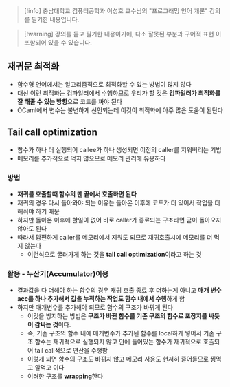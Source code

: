 > [!info] 충남대학교 컴퓨터공학과 이성호 교수님의 "프로그래밍 언어 개론" 강의를 필기한 내용입니다.

> [!warning] 강의를 듣고 필기한 내용이기에, 다소 잘못된 부분과 구어적 표현 이 포함되어 있을 수 있습니다.

## 재귀문 최적화

- 함수형 언어에서는 알고리즘적으로 최적화할 수 있는 방법이 많지 않다
- 대신 이런 최적화는 컴파일러에서 수행하므로 우리가 할 것은 **컴파일러가 최적화를 잘 해줄 수 있는 방향**으로 코드를 짜야 된다
- OCaml에서 변수는 불변하게 선언되는데 이것이 최적화에 아주 많은 도움이 된단다

## Tail call optimization

- 함수가 하나 더 실행되어 callee가 하나 생성되면 이전의 caller를 지워버리는 기법
- 메모리를 추가적으로 먹지 않으므로 메모리 관리에 유용하다

### 방법

- **재귀를 호출할때 함수의 맨 끝에서 호출하면 된다**
- 재귀의 경우 다시 돌아와야 되는 이유는 돌아온 이후에 코드가 더 있어서 작업을 더 해줘야 하기 때문
- 하지만 돌아온 이후에 할일이 없어 바로 caller가 종료되는 구조라면 굳이 돌아오지 않아도 된다
- 따라서 맘편하게 caller를 메모리에서 지워도 되므로 재귀호출시에 메모리를 더 먹지 않는다
	- 이런식으로 굴러가게 하는 것을 **tail call optimization**이라고 하는 것

### 활용 - 누산기(Accumulator)이용

- 결과값을 다 더해야 하는 함수의 경우 재귀 호출 종료 후 더하는게 아니고 **매개 변수 acc를 하나 추가해서 값을 누적하는 작업도 함수 내에서 수행**하게 함
- 하지만 매개변수를 추가해야 되므로 함수의 구조가 바뀌게 된다
	- 이것을 방지하는 방법은 **구조가 바뀐 함수를 기존 구조의 함수로 포장지를 싸듯이 감싸는 것**이다.
	- 즉, 기존 구조의 함수 내에 매개변수가 추가된 함수를 local하게 넣어서 기존 구조 함수는 재귀적으로 실행되지 않고 안에 들어있는 함수가 재귀적으로 호출되어 tail call적으로 연산을 수행함
	- 이렇게 되면 함수의 구조도 바뀌지 않고 메모리 사용도 현저히 줄어들므로 꿩먹고 알먹고 이다
	- 이러한 구조를 **wrapping**한다
